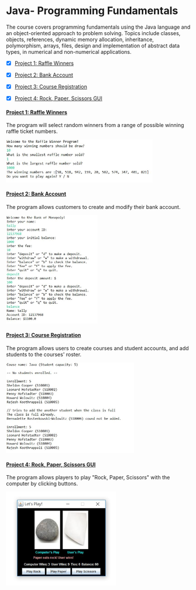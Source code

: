 # Java- Programming Fundamentals
The course covers programming fundamentals using the Java language and an object-oriented approach to problem solving. 
Topics include classes, objects, references, dynamic memory allocation, inheritance, polymorphism, arrays, files, 
design and implementation of abstract data types, in numerical and non-numerical applications.

- [x] [Project 1: Raffle Winners](https://github.com/Sally-Ng/Java-Raffle_Winners)
- [x] [Project 2: Bank Account](https://github.com/Sally-Ng/Java-Bank_Account)
- [x] [Project 3: Course Registration](https://github.com/Sally-Ng/Java-Course_Registration)
- [x] [Project 4: Rock, Paper, Scissors GUI](https://github.com/Sally-Ng/Java-Rock_Paper_Scissors_GUI)


####  [Project 1: Raffle Winners](https://github.com/Sally-Ng/Java-Raffle_Winners)
The program will select random winners from a range of possible winning raffle ticket numbers.
</br>
<p align="left">
  <img src="raffleWinner.JPG" width="400"/>
</p>

#### [Project 2: Bank Account](https://github.com/Sally-Ng/Java-Bank_Account)
The program allows customers to create and modify their bank account. 
</br>
<p align="left">
  <img src="bankAccount.JPG" width="250"/>
</p>

#### [Project 3: Course Registration](https://github.com/Sally-Ng/Java-Course_Registration)
The program allows users to create courses and student accounts, and add students to the courses' roster.
</br>
<p align="left">
  <img src="courseRoster.JPG" width="350"/>
</p>

#### [Project 4: Rock, Paper, Scissors GUI](https://github.com/Sally-Ng/Java-Rock_Paper_Scissors_GUI)
The program allows players to play "Rock, Paper, Scissors" with the computer by clicking buttons. 
</br>
<p align="left">
  <img src="RPSGUI.JPG" width="300"/>
</p>
